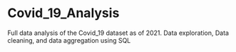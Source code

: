# Covid_19_Analysis

Full data analysis of the Covid_19 dataset as of 2021. Data exploration, Data cleaning, and data aggregation using SQL
